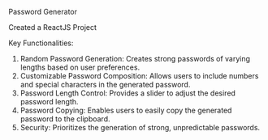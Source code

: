 Password Generator

Created a ReactJS Project

Key Functionalities:
1) Random Password Generation: Creates strong passwords of varying lengths based on user preferences.
2) Customizable Password Composition: Allows users to include numbers and special characters in the generated password.
3) Password Length Control: Provides a slider to adjust the desired password length.
4) Password Copying: Enables users to easily copy the generated password to the clipboard.
5) Security: Prioritizes the generation of strong, unpredictable passwords.